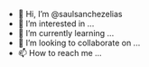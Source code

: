 - 👋 Hi, I’m @saulsanchezelias
- 👀 I’m interested in ...
- 🌱 I’m currently learning ...
- 💞️ I’m looking to collaborate on ...
- 📫 How to reach me ...

<!---
saulsanchezelias/saulsanchezelias is a ✨ special ✨ repository because its `README.md` (this file) appears on your GitHub profile.
You can click the Preview link to take a look at your changes.
--->
